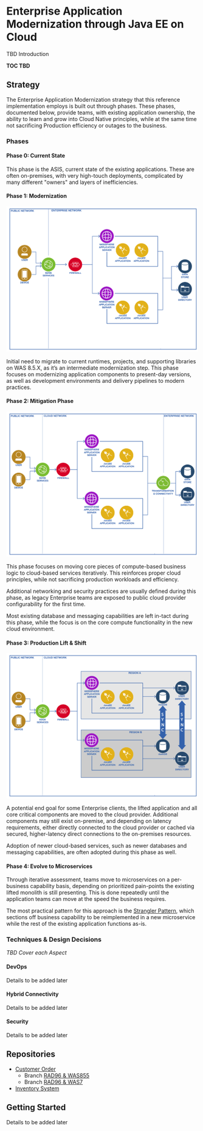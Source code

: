 # Enterprise Application Modernization through Java EE on Cloud

TBD Introduction

**TOC TBD**

## Strategy

The Enterprise Application Modernization strategy that this reference implementation employs is built out through phases.  These phases, documented below, provide teams, with existing application ownership, the ability to learn and grow into Cloud Native principles, while at the same time not sacrificing Production efficiency or outages to the business.

### Phases

#### **Phase 0: Current State**

This phase is the ASIS, current state of the existing applications.  These are often on-premises, with very high-touch deployments, complicated by many different "owners" and layers of inefficiencies.  

#### **Phase 1: Modernization**

![Phase 1 Application Architecture](static/imgs/apparch-pc-phase1-onprem.png?raw=true)

Initial need to migrate to current runtimes, projects, and supporting libraries on WAS 8.5.X, as it’s an intermediate modernization step.  This phase focuses on modernizing application components to present-day versions, as well as development environments and delivery pipelines to modern practices.

#### **Phase 2: Mitigation Phase**

![Phase 2 Application Architecture](static/imgs/apparch-pc-phase2-hybrid-dev.png?raw=true)

This phase focuses on moving core pieces of compute-based business logic to cloud-based services iteratively.  This reinforces proper cloud principles, while not sacrificing production workloads and efficiency.  

Additional networking and security practices are usually defined during this phase, as legacy Enterprise teams are exposed to public cloud provider configurability for the first time.  

Most existing database and messaging capabilities are left in-tact during this phase, while the focus is on the core compute functionality in the new cloud environment.

#### **Phase 3: Production Lift & Shift**

![Phase 3 Application Architecture](static/imgs/apparch-pc-phase3-cloud-prod.png?raw=true)

A potential end goal for some Enterprise clients, the lifted application and all core critical components are moved to the cloud provider.  Additional components may still exist on-premise, and depending on latency requirements, either directly connected to the cloud provider or cached via secured, higher-latency direct connections to the on-premises resources.

Adoption of newer cloud-based services, such as newer databases and messaging capabilities, are often adopted during this phase as well.

#### **Phase 4: Evolve to Microservices**

Through iterative assessment, teams move to microservices on a per-business capability basis, depending on prioritized pain-points the existing lifted monolith is still presenting.  This is done repeatedly until the application teams can move at the speed the business requires.

The most practical pattern for this approach is the [Strangler Pattern](https://www.ibm.com/developerworks/cloud/library/cl-strangler-application-pattern-microservices-apps-trs/index.html), which sections off business capability to be reimplemented in a new microservice while the rest of the existing application functions as-is.  


### Techniques & Design Decisions

_TBD Cover each Aspect_

#### DevOps

Details to be added later

#### Hybrid Connectivity

Details to be added later

#### Security

Details to be added later


## Repositories

- [Customer Order](https://github.com/ibm-cloud-architecture/refarch-jee-customerorder)
  - Branch [RAD96 & WAS855](https://github.com/ibm-cloud-architecture/refarch-jee-customerorder/tree/rad-9-6-was-8-5-5)
  - Branch [RAD96 & WAS7](https://github.com/ibm-cloud-architecture/refarch-jee-customerorder/tree/rad96-was70)
- [Inventory System](https://github.com/ibm-cloud-architecture/refarch-jee-inventorysystem)

## Getting Started

Details to be added later
